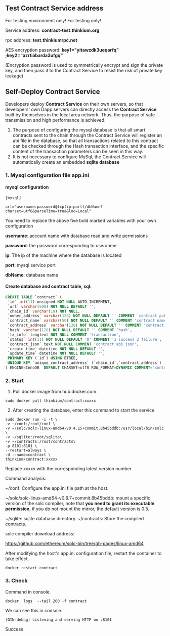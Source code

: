 ## Test Contract Service address

For testing environment only! For testing only!

Service address: **contract-test.thinkium.org**

rpc address: **test.thinkiumrpc.net**

AES encryption password: **key1="yitawzdk3ueqarfq" ;key2="azrtiabarda3ufgq"**

(Encryption password is used to symmetrically encrypt and sign the private key, and then pass it to the Contract Service to resist the risk of private key leakage)





## Self-Deploy Contract Service

Developers deploy **Contract Service** on their own servers, so that developers' own Dapp servers can directly access the **Contract Service** built by themselves in the local area network. Thus, the purpose of safe transmission and high performance is achieved.

1. The purpose of configuring the mysql database is that all smart contracts sent to the chain through the Contract Service will register an abi file in the database, so that all transactions related to this contract can be checked through the Hash transaction interface, and the specific content of the transaction parameters can be seen in this way.
2. It is not necessary to configure MySql, the Contract Service will automatically create an embedded **sqlite database**



### 1. Mysql configuration file app.ini

#### mysql configuration

```mysql
[mysql]

url="username:password@tcp(ip:port)/dbName?charset=utf8&parseTime=true&loc=Local"
```

You need to replace the above five bold marked variables with your own configuration

**username**: account name with database read and write permissions

**password**: the password corresponding to useranme

**ip**: The ip of the machine where the database is located

**port**: mysql service port

**dbName**: database name

 

#### Create database and contract table, sql:

```sql
CREATE TABLE `contract` (
 `id` int(11) unsigned NOT NULL AUTO_INCREMENT,
 `url` varchar(500) NOT NULL DEFAULT '',
 `chain_id` varchar(10) NOT NULL,
 `owner_address` varchar(128) NOT NULL DEFAULT '' COMMENT 'contract publiser address',
 `contract_name` varchar(50) NOT NULL DEFAULT '' COMMENT 'contract name',
 `contract_address` varchar(128) NOT NULL DEFAULT '' COMMENT 'contract address',
 `hash` varchar(128) NOT NULL DEFAULT '' COMMENT 'hash',
 `tx_info` longtext NOT NULL COMMENT 'transaction',
 `status` int(11) NOT NULL DEFAULT '0' COMMENT '1 success 2 failure',
 `contract_json` text NOT NULL COMMENT 'contract abi json',
 `create_time` datetime NOT NULL DEFAULT '',
 `update_time` datetime NOT NULL DEFAULT '',
 PRIMARY KEY (`id`) USING BTREE,
 UNIQUE KEY `unique_contract_address` (`chain_id`,`contract_address`)
) ENGINE=InnoDB  DEFAULT CHARSET=utf8 ROW_FORMAT=DYNAMIC COMMENT='contract';
```

 

### 2. Start

1. Pull docker image from hub.docker.com:

```shell
sudo docker pull thinkium/contract:xxxxx
```

2. After creating the database, enter this command to start the service

```shell
sudo docker run -i -t \
-v ~/conf:/root/conf \
-v ~/solc/solc-linux-amd64-v0.4.15+commit.8b45bddb:/usr/local/bin/solc \
-v ~/sqlite:/root/sqlite\
-v ~/contracts:/root/contracts\
-p 8101:8101 \
--restart=always \
-d --name=contract \
thinkium/contract:xxxxx
```

Replace xxxxx with the corresponding latest version number



Command analysis:

~/conf: Configure the app.ini file path at the host.

~/solc/solc-linux-amd64-v0.8.7+commit.8b45bddb: mount a specific version of the solc compiler, note that **you need to grant its executable permission**, if you do not mount the mirror, the default version is 0.5.

~/sqlite: sqlite database directory.
~/contracts: Store the compiled contracts.

 

solc compiler download address:

https://github.com/ethereum/solc-bin/tree/gh-pages/linux-amd64



After modifying the host's app.ini configuration file, restart the container to take effect.

```shell
docker restart contract
```



### 3. Check

Command in console.

```shell
docker  logs  --tail 200 -f contract 
```

We can see this in console.

```shell
[GIN-debug] Listening and serving HTTP on :8101
```

Success

 
